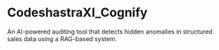 # CodeshastraXI_Cognify
An AI-powered auditing tool that detects hidden anomalies in structured sales data using a RAG-based system.
